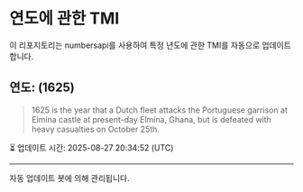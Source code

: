 
# 연도에 관한 TMI

이 리포지토리는 numbersapi를 사용하여 특정 년도에 관한 TMI를 자동으로 업데이트합니다.

## 연도: (1625)
> 1625 is the year that a Dutch fleet attacks the Portuguese garrison at Elmina castle at present-day Elmina, Ghana, but is defeated with heavy casualties on October 25th.

⏳ 업데이트 시간: 2025-08-27 20:34:52 (UTC)

---
자동 업데이트 봇에 의해 관리됩니다.
